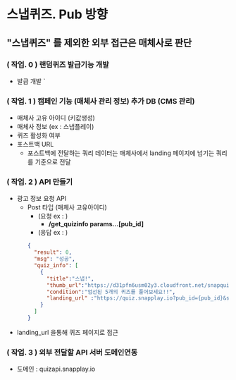 # 스냅퀴즈. Pub 방향 





## "스냅퀴즈" 를 제외한 외부 접근은 매체사로 판단 

### ( 작업. 0 ) 랜덤퀴즈 발급기능 개발 
   * 발급 개발 `

### ( 작업. 1 ) 캠페인 기능 (매체사 관리 정보) 추가 DB (CMS 관리)
   * 매체사 고유 아이디 (키값생성)
   * 매체사 정보 (ex : 스냅플레이)
   * 퀴즈 활성화 여부 
   * 포스트백 URL 
     * 포스트백에 전달하는 쿼리 데이터는 매체사에서 landing 페이지에 넘기는 쿼리를 기준으로 전달 
### ( 작업. 2 ) API 만들기 
   * 광고 정보 요청 API 
     * Post 타입 (매체사 고유아이디)  
       * (요청 ex : )
         * <b> /get_quizinfo   params...[pub_id] </b>
       * (응답 ex : )
        ```json
       {
          "result": 0,
          "msg": "성공",
          "quiz_info": [
            {
              "title":"스냅!",
              "thumb_url":"https://d31pfn6usm02y3.cloudfront.net/snapquiz/commons/images/commons/SnapQuiz_DefaultBanner.jpg",
              "condition":"엄선된 5개의 퀴즈를 풀어보세요!!",
              "landing_url" :"https://quiz.snapplay.io?pub_id={pub_id}&sub_id={sub_id}"
            }
          ]          
       }
        ```
   * landing_url 을통해 퀴즈 페이지로 접근 
  
  
### ( 작업. 3 ) 외부 전달할 API 서버 도메인연동
* 도메인 : quizapi.snapplay.io 








   

